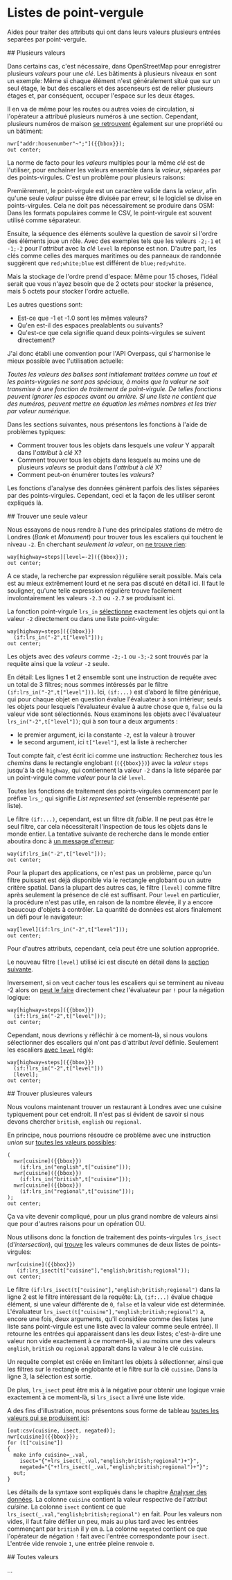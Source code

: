 Listes de point-vergule
=======================

Aides pour traiter des attributs qui ont dans leurs valeurs plusieurs entrées separées par point-vergule.

<a name="intro"/>
## Plusieurs valeurs

Dans certains cas, c'est nécessaire,
dans OpenStreetMap pour enregistrer plusieurs _valeurs_ pour une _clé_.
Les bâtiments à plusieurs niveaux en sont un exemple:
Même si chaque élément n'est généralement situé que sur un seul étage,
le but des escaliers et des ascenseurs est de relier plusieurs étages
et, par conséquent, occuper l'espace sur les deux étages.

Il en va de même pour les routes ou autres voies de circulation,
si l'opérateur a attribué plusieurs numéros à une section.
Cependant, plusieurs numéros de maison [se retrouvent](https://overpass-turbo.eu/?lat=51.5&lon=0.0&zoom=13&Q=CGI_STUB) également sur une propriété ou un bâtiment:

    nwr["addr:housenumber"~";"]({{bbox}});
    out center;

La norme de facto pour les _valeurs_ multiples pour la même _clé_ est de l'utiliser,
pour enchaîner les valeurs ensemble dans la _valeur_, séparées par des points-virgules.
C'est un problème pour plusieurs raisons:

Premièrement, le point-virgule est un caractère valide dans la _valeur_,
afin qu'une seule _valeur_ puisse être divisée par erreur,
si le logiciel se divise en points-virgules.
Cela ne doit pas nécessairement se produire dans OSM:
Dans les formats populaires comme le CSV, le point-virgule est souvent utilisé comme séparateur.

Ensuite, la séquence des éléments soulève la question de savoir si l'ordre des éléments joue un rôle.
Avec des exemples tels que les valeurs `-2;-1` et `-1;-2` pour l'_attribut_ avec la _clé_ `level`
la réponse est non.
D'autre part, les clés comme celles des marques maritimes ou des panneaux de randonnée suggèrent
que `red;white;blue` est différent de `blue;red;white`.

Mais la stockage de l'ordre prend d'espace:
Même pour 15 choses, l'idéal serait que vous n'ayez besoin que de 2 octets pour stocker la présence,
mais 5 octets pour stocker l'ordre actuelle.

Les autres questions sont:

* Est-ce que -1 et -1.0 sont les mêmes valeurs?
* Qu'en est-il des espaces prealablents ou suivants?
* Qu'est-ce que cela signifie quand deux points-virgules se suivent directement?

J'ai donc établi une convention pour l'API Overpass,
qui s'harmonise le mieux possible avec l'utilisation actuelle:

_Toutes les valeurs des balises sont initialement traitées comme un tout et les points-virgules ne sont pas spéciaux,
à moins que la valeur ne soit transmise à une fonction de traitement de point-virgule.
De telles fonctions peuvent ignorer les espaces avant ou arrière.
Si une liste ne contient que des numéros,
peuvent mettre en équation les mêmes nombres et les trier par valeur numérique._

Dans les sections suivantes, nous présentons les fonctions à l'aide de problèmes typiques:

* Comment trouver tous les objets dans lesquels une _valeur_ Y apparaît dans l'_attribut_ à _clé_ X?
* Comment trouver tous les objets dans lesquels au moins une de plusieurs _valeurs_ se produit dans l'_attribut_ à _clé_ X?
* Comment peut-on énumérer toutes les _valeurs_?

Les fonctions d'analyse des données génèrent parfois des listes séparées par des points-virgules.
Cependant, ceci et la façon de les utiliser seront expliqués là.

<a name="single"/>
## Trouver une seule valeur

Nous essayons de nous rendre à l'une des principales stations de métro de Londres (_Bank_ et _Monument_)
pour trouver tous les escaliers qui touchent le niveau `-2`.
En cherchant _seulement la valeur_, on [ne trouve rien](https://overpass-turbo.eu/?lat=51.512&lon=-0.0875&zoom=17&Q=CGI_STUB):

    way[highway=steps][level=-2]({{bbox}});
    out center;

A ce stade, la recherche par expression régulière serait possible.
Mais cela est au mieux extrêmement lourd et ne sera pas discuté en détail ici.
Il faut le souligner,
qu'une telle expression régulière trouve facilement involontairement les valeurs `-2.3` ou `-2.7` se produisant ici.

La fonction point-virgule `lrs_in` [sélectionne](https://overpass-turbo.eu/?lat=51.512&lon=-0.0875&zoom=17&Q=CGI_STUB) exactement les objets qui ont la valeur `-2` directement ou dans une liste point-virgule:

    way[highway=steps]({{bbox}})
      (if:lrs_in("-2",t["level"]));
    out center;

Les objets avec des _valeurs_ comme `-2;-1` ou `-3;-2` sont trouvés par la requête ainsi que la _valeur_ `-2` seule.

En détail:
Les lignes 1 et 2 ensemble sont une instruction de requête avec un total de 3 filtres;
nous sommes intéressés par le filtre `(if:lrs_in("-2",t["level"]))`.
Ici, `(if:...)` est d'abord le filtre générique,
qui pour chaque objet en question évalue l'évaluateur à son intérieur;
seuls les objets pour lesquels l'évaluateur évalue à autre chose que `0`, `false` ou la valeur vide sont sélectionnés.
Nous examinons les objets avec l'évaluateur `lrs_in("-2",t["level"])`;
qui à son tour a deux arguments :

* le premier argument, ici la constante `-2`, est la valeur à trouver
* le second argument, ici `t["level"]`, est la liste à rechercher

Tout compte fait, c'est écrit ici comme une instruction:
Recherchez tous les _chemins_ dans le rectangle englobant (`({{bbox}})`) avec la _valeur_ `steps` jusqu'à la clé `highway`,
qui contiennent la valeur `-2` dans la liste séparée par un point-virgule comme _valeur_ pour la _clé_ `level`.

Toutes les fonctions de traitement des points-virgules commencent par le préfixe `lrs_`;
qui signifie _List represented set_ (ensemble représenté par liste).

Le filtre `(if:...)`, cependant, est un filtre dit _faible_.
Il ne peut pas être le seul filtre, car cela nécessiterait l'inspection de tous les objets dans le monde entier.
La tentative suivante de recherche dans le monde entier aboutira donc à [un message d'erreur](https://overpass-turbo.eu/?lat=51.512&lon=-0.0875&zoom=17&Q=CGI_STUB):

    way(if:lrs_in("-2",t["level"]));
    out center;

Pour la plupart des applications, ce n'est pas un problème,
parce qu'un filtre puissant est déjà disponible via le rectangle englobant ou un autre critère spatial.
Dans la plupart des autres cas, le filtre `[level]` comme filtre après seulement la présence de clé est suffisant.
Pour `level` en particulier, la procédure n'est pas utile,
en raison de la nombre élevée, il y a encore beaucoup d'objets à contrôler.
La quantité de données est alors finalement un défi pour le navigateur:
<!-- NO_QL_LINK -->

    way[level](if:lrs_in("-2",t["level"]));
    out center;

Pour d'autres attributs, cependant, cela peut être une solution appropriée.

Le nouveau filtre `[level]` utilisé ici est discuté en détail dans la [section suivante](misc_criteria.md#per_key).

Inversement, si on veut cacher tous les escaliers qui se terminent au niveau -2
alors on [peut le faire](https://overpass-turbo.eu/?lat=51.512&lon=-0.0875&zoom=17&Q=CGI_STUB) directement chez l'évaluateur par `!` pour la négation logique:

    way[highway=steps]({{bbox}})
      (if:!lrs_in("-2",t["level"]));
    out center;

Cependant, nous devrions y réfléchir à ce moment-là,
si nous voulons sélectionner des escaliers qui n'ont pas d'attribut _level_ définie.
Seulement les escaliers [avec `level`](https://overpass-turbo.eu/?lat=51.512&lon=-0.0875&zoom=17&Q=CGI_STUB) réglé:

    way[highway=steps]({{bbox}})
      (if:!lrs_in("-2",t["level"]))
      [level];
    out center;

<a name="multiple"/>
## Trouver plusieures valeurs

Nous voulons maintenant trouver un restaurant à Londres avec une cuisine typiquement pour cet endroit.
Il n'est pas si évident de savoir si nous devons chercher `british`, `english` ou `regional`.

En principe, nous pourrions résoudre ce problème avec une instruction _union_ sur [toutes les valeurs possibles](https://overpass-turbo.eu/?lat=51.512&lon=-0.0875&zoom=14&Q=CGI_STUB):

    (
      nwr[cuisine]({{bbox}})
        (if:lrs_in("english",t["cuisine"]));
      nwr[cuisine]({{bbox}})
        (if:lrs_in("british",t["cuisine"]));
      nwr[cuisine]({{bbox}})
        (if:lrs_in("regional",t["cuisine"]));
    );
    out center;

Ça va vite devenir compliqué,
pour un plus grand nombre de valeurs ainsi que pour d'autres raisons pour un opération OU.

Nous utilisons donc la fonction de traitement des points-virgules `lrs_isect` (d'_intersection_),
qui [trouve](https://overpass-turbo.eu/?lat=51.512&lon=-0.0875&zoom=14&Q=CGI_STUB) les valeurs communes de deux listes de points-virgules:

    nwr[cuisine]({{bbox}})
       (if:lrs_isect(t["cuisine"],"english;british;regional"));
    out center;

Le filtre  `(if:lrs_isect(t["cuisine"],"english;british;regional")` dans la ligne 2 est le filtre intéressant de la requête:
Là, `(if:...)` évalue chaque élément,
si une valeur différente de `0`, `false` et la valeur vide est déterminée.
L'évaluateur `lrs_isect(t["cuisine"],"english;british;regional")` a, encore une fois, deux arguments,
qu'il considère comme des listes
(une liste sans point-virgule est une liste avec la valeur comme seule entrée).
Il retourne les entrées qui apparaissent dans les deux listes;
c'est-à-dire une valeur non vide exactement à ce moment-là,
si au moins une des valeurs `english`, `british` ou `regional` apparaît dans la valeur à le clé `cuisine`.

Un requête complet est créée en limitant les objets à sélectionner, ainsi que les filtres sur le rectangle englobante et le filtre sur la clé `cuisine`.
Dans la ligne 3, la sélection est sortie.

De plus, `lrs_isect` peut être mis à la négative pour obtenir une logique vraie exactement à ce moment-là,
si `lrs_isect` a livré une liste vide.

A des fins d'illustration, nous présentons sous forme de tableau [toutes les valeurs qui se produisent ici](https://overpass-turbo.eu/?lat=51.512&lon=-0.0875&zoom=14&Q=CGI_STUB):

    [out:csv(cuisine, isect, negated)];
    nwr[cuisine]({{bbox}});
    for (t["cuisine"])
    {
      make info cuisine=_.val,
        isect="{"+lrs_isect(_.val,"english;british;regional")+"}",
        negated="{"+!lrs_isect(_.val,"english;british;regional")+"}";
      out;
    }

Les détails de la syntaxe sont expliqués dans le chapitre [Analyser des données](../analysis/index.md).
La colonne `cuisine` contient la valeur respective de l'attribut _cuisine_.
La colonne `isect` contient ce que `lrs_isect(_.val,"english;british;regional")` en fait.
Pour les valeurs non vides, il faut faire défiler un peu,
mais au plus tard avec les entrées commençant par `british` il y en a.
La colonne `negated` contient ce que l'opérateur de négation `!` fait avec l'entrée correspondante pour `isect`.
L'entrée vide renvoie `1`, une entrée pleine renvoie `0`.

<a name="all"/>
## Toutes valeurs

...
